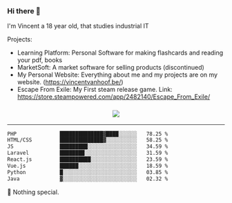 ### Hi there 👋

I'm Vincent a 18 year old, that studies industrial IT

Projects:
- Learning Platform: Personal Software for making flashcards and reading your pdf, books
- MarketSoft: A market software for selling products (discontinued)
- My Personal Website: Everything about me and my projects are on my website. (https://vincentvanhoof.be/)
- Escape From Exile: My First steam release game. Link: https://store.steampowered.com/app/2482140/Escape_From_Exile/

<h3 align="center">
  <a href="https://github.com/hwalker928">
      <img src="https://github-profile-trophy.vercel.app/?username=hwalker928&no-bg=true&no-frame=true">
  </a>
</h3>

<hr>

```txt
PHP              ██████████████▓████░░░░░░   78.25 %
HTML/CSS         ██████████████▓░░░░░░░░░░   58.25 %
JS               █████████░░░░░░░░░░░░░░░░   34.59 %
Laravel          ████████░░░░░░░░░░░░░░░░░   31.59 %
React.js         ██████████░░░░░░░░░░░░░░░   23.59 %
Vue.js           ██████░░░░░░░░░░░░░░░░░░░   18.59 %
Python           █░░░░░░░░░░░░░░░░░░░░░░░░   03.85 %
Java             ▓░░░░░░░░░░░░░░░░░░░░░░░░   02.32 %
```

🔭 Nothing special.
